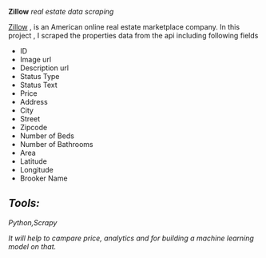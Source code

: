 **Zillow** *real estate data scraping*



[Zillow](https://www.zillow.com/) , is an American online real estate marketplace company. 
In this project , I scraped the properties data from the api including following fields

 - ID
 - Image url
 - Description url
 - Status Type
 - Status Text
 - Price
 - Address
 - City
 - Street
 - Zipcode
 - Number of Beds  
 - Number of Bathrooms
 - Area
 - Latitude
 - Longitude
 - Brooker Name

## *Tools:*

*Python,Scrapy*


*It will help to campare price, analytics and for building a machine learning model on that.*
